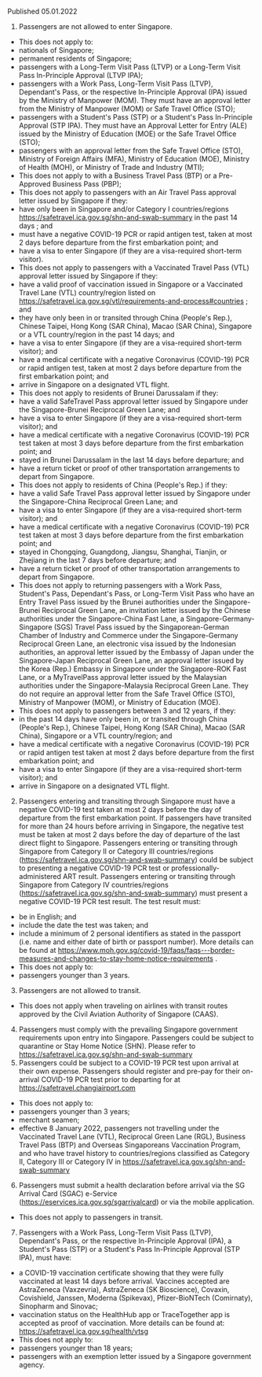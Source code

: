 Published 05.01.2022
1. Passengers are not allowed to enter Singapore.
- This does not apply to:
- nationals of Singapore;
- permanent residents of Singapore;
- passengers with a Long-Term Visit Pass (LTVP) or a Long-Term Visit Pass In-Principle Approval (LTVP IPA);
- passengers with a Work Pass, Long-Term Visit Pass (LTVP), Dependant's Pass, or the respective In-Principle Approval (IPA) issued by the Ministry of Manpower (MOM). They must have an approval letter from the Ministry of Manpower (MOM) or Safe Travel Office (STO);
- passengers with a Student's Pass (STP) or a Student's Pass In-Principle Approval (STP IPA). They must have an Approval Letter for Entry (ALE) issued by the Ministry of Education (MOE) or the Safe Travel Office (STO);
- passengers with an approval letter from the Safe Travel Office (STO), Ministry of Foreign Affairs (MFA), Ministry of Education (MOE), Ministry of Health (MOH), or Ministry of Trade and Industry (MTI);
- This does not apply to with a Business Travel Pass (BTP) or a Pre-Approved Business Pass (PBP);
- This does not apply to passengers with an Air Travel Pass approval letter issued by Singapore if they:
- have only been in Singapore and/or Category I countries/regions <a href="https://safetravel.ica.gov.sg/shn-and-swab-summary">https://safetravel.ica.gov.sg/shn-and-swab-summary</a> in the past 14 days ; and
- must have a negative COVID-19 PCR or rapid antigen test, taken at most 2 days before departure from the first embarkation point; and
- have a visa to enter Singapore (if they are a visa-required short-term visitor).
- This does not apply to passengers with a Vaccinated Travel Pass (VTL) approval letter issued by Singapore if they:
- have a valid proof of vaccination issued in Singapore or a Vaccinated Travel Lane (VTL) country/region listed on <a href="https://safetravel.ica.gov.sg/vtl/requirements-and-process#countries">https://safetravel.ica.gov.sg/vtl/requirements-and-process#countries</a> ; and
- they have only been in or transited through China (People's Rep.), Chinese Taipei, Hong Kong (SAR China), Macao (SAR China), Singapore or a VTL country/region in the past 14 days; and
- have a visa to enter Singapore (if they are a visa-required short-term visitor); and
- have a medical certificate with a negative Coronavirus (COVID-19) PCR or rapid antigen test, taken at most 2 days before departure from the first embarkation point; and
- arrive in Singapore on a designated VTL flight.
- This does not apply to residents of Brunei Darussalam if they:
- have a valid SafeTravel Pass approval letter issued by Singapore under the Singapore-Brunei Reciprocal Green Lane; and
- have a visa to enter Singapore (if they are a visa-required short-term visitor); and
- have a medical certificate with a negative Coronavirus (COVID-19) PCR test taken at most 3 days before departure from the first embarkation point; and
- stayed in Brunei Darussalam in the last 14 days before departure; and
- have a return ticket or proof of other transportation arrangements to depart from Singapore.
- This does not apply to residents of China (People's Rep.) if they:
- have a valid Safe Travel Pass approval letter issued by Singapore under the Singapore-China Reciprocal Green Lane; and
- have a visa to enter Singapore (if they are a visa-required short-term visitor); and
- have a medical certificate with a negative Coronavirus (COVID-19) PCR test taken at most 3 days before departure from the first embarkation point; and
- stayed in Chongqing, Guangdong, Jiangsu, Shanghai, Tianjin, or Zhejiang in the last 7 days before departure; and
- have a return ticket or proof of other transportation arrangements to depart from Singapore.
- This does not apply to returning passengers with a Work Pass, Student's Pass, Dependant's Pass, or Long-Term Visit Pass who have an Entry Travel Pass issued by the Brunei authorities under the Singapore-Brunei Reciprocal Green Lane, an invitation letter issued by the Chinese authorities under the Singapore-China Fast Lane, a Singapore-Germany-Singapore (SGS) Travel Pass issued by the Singaporean-German Chamber of Industry and Commerce under the Singapore-Germany Reciprocal Green Lane, an electronic visa issued by the Indonesian authorities, an approval letter issued by the Embassy of Japan under the Singapore-Japan Reciprocal Green Lane, an approval letter issued by the Korea (Rep.) Embassy in Singapore under the Singapore-ROK Fast Lane, or a MyTravelPass approval letter issued by the Malaysian authorities under the Singapore-Malaysia Reciprocal Green Lane. They do not require an approval letter from the Safe Travel Office (STO), Ministry of Manpower (MOM), or Ministry of Education (MOE).
- This does not apply to passengers between 3 and 12 years, if they:
- in the past 14 days have only been in, or transited through China (People's Rep.), Chinese Taipei, Hong Kong (SAR China), Macao (SAR China), Singapore or a VTL country/region; and
- have a medical certificate with a negative Coronavirus (COVID-19) PCR or rapid antigen test taken at most 2 days before departure from the first embarkation point; and
- have a visa to enter Singapore (if they are a visa-required short-term visitor); and
- arrive in Singapore on a designated VTL flight.
2. Passengers entering and transiting through Singapore must have a negative COVID-19 test taken at most 2 days before the day of departure from the first embarkation point. If passengers have transited for more than 24 hours before arriving in Singapore, the negative test must be taken at most 2 days before the day of departure of the last direct flight to Singapore. Passengers entering or transiting through Singapore from Category II or Category III countries/regions (<a href="https://safetravel.ica.gov.sg/shn-and-swab-summary">https://safetravel.ica.gov.sg/shn-and-swab-summary</a>) could be subject to presenting a negative COVID-19 PCR test or professionally-administered ART result. Passengers entering or transiting through Singapore from Category IV countries/regions (<a href="https://safetravel.ica.gov.sg/shn-and-swab-summary">https://safetravel.ica.gov.sg/shn-and-swab-summary</a>) must present a negative COVID-19 PCR test result. The test result must:
- be in English; and
- include the date the test was taken; and
- include a minimum of 2 personal identifiers as stated in the passport (i.e. name and either date of birth or passport number).
More details can be found at <a href="https://www.moh.gov.sg/covid-19/faqs/faqs---border-measures-and-changes-to-stay-home-notice-requirements">https://www.moh.gov.sg/covid-19/faqs/faqs---border-measures-and-changes-to-stay-home-notice-requirements</a> .
- This does not apply to:
- passengers younger than 3 years.
3. Passengers are not allowed to transit.
- This does not apply when traveling on airlines with transit routes approved by the Civil Aviation Authority of Singapore (CAAS).
4. Passengers must comply with the prevailing Singapore government requirements upon entry into Singapore. Passengers could be subject to quarantine or Stay Home Notice (SHN). Please refer to <a href="https://safetravel.ica.gov.sg/shn-and-swab-summary">https://safetravel.ica.gov.sg/shn-and-swab-summary</a>
5. Passengers could be subject to a COVID-19 PCR test upon arrival at their own expense. Passengers should register and pre-pay for their on-arrival COVID-19 PCR test prior to departing for at <a href="https://safetravel.changiairport.com">https://safetravel.changiairport.com</a>
- This does not apply to:
- passengers younger than 3 years;
- merchant seamen;
- effective 8 January 2022, passengers not travelling under the Vaccinated Travel Lane (VTL), Reciprocal Green Lane (RGL), Business Travel Pass (BTP) and Overseas Singaporeans Vaccination Program, and who have travel history to countries/regions classified as Category II, Category III or Category IV in <a href="https://safetravel.ica.gov.sg/shn-and-swab-summary">https://safetravel.ica.gov.sg/shn-and-swab-summary</a>
6. Passengers must submit a health declaration before arrival via the SG Arrival Card (SGAC) e-Service (<a href="https://eservices.ica.gov.sg/sgarrivalcard">https://eservices.ica.gov.sg/sgarrivalcard</a>) or via the mobile application.
- This does not apply to passengers in transit.
7. Passengers with a Work Pass, Long-Term Visit Pass (LTVP), Dependant's Pass, or the respective In-Principle Approval (IPA), a Student's Pass (STP) or a Student's Pass In-Principle Approval (STP IPA), must have:
- a COVID-19 vaccination certificate showing that they were fully vaccinated at least 14 days before arrival. Vaccines accepted are AstraZeneca (Vaxzevria), AstraZeneca (SK Bioscience), Covaxin, Covishield, Janssen, Moderna (Spikevax), Pfizer-BioNTech (Comirnaty), Sinopharm and Sinovac;
- vaccination status on the HealthHub app or TraceTogether app is accepted as proof of vaccination.
More details can be found at: <a href="https://safetravel.ica.gov.sg/health/vtsg">https://safetravel.ica.gov.sg/health/vtsg</a>
- This does not apply to:
- passengers younger than 18 years;
- passengers with an exemption letter issued by a Singapore government agency.